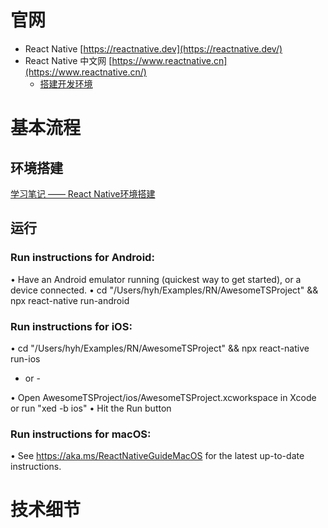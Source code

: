# 官网
* React Native [https://reactnative.dev](https://reactnative.dev/)
* React Native 中文网 [https://www.reactnative.cn](https://www.reactnative.cn/)
  * [搭建开发环境](https://www.reactnative.cn/docs/environment-setup)
  
# 基本流程

## 环境搭建

[学习笔记 —— React Native环境搭建](https://docs.qq.com/doc/DSnpnUU5ZY0tHello?&u=84ec9a0eccc94de1b9cf7e25efd7e45c)

## 运行

### Run instructions for Android:
• Have an Android emulator running (quickest way to get started), or a device connected.
• cd "/Users/hyh/Examples/RN/AwesomeTSProject" && npx react-native run-android

### Run instructions for iOS:
• cd "/Users/hyh/Examples/RN/AwesomeTSProject" && npx react-native run-ios

- or -

• Open AwesomeTSProject/ios/AwesomeTSProject.xcworkspace in Xcode or run "xed -b ios"
• Hit the Run button

### Run instructions for macOS:
• See https://aka.ms/ReactNativeGuideMacOS for the latest up-to-date instructions.

# 技术细节

